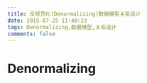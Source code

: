 ```yaml
---
title: 反规范化(Denormalizing)数据模型关系设计
date: 2015-07-25 11:40:23
tags: Denormalizing,数据模型,关系设计
comments: false
---
```

# Denormalizing